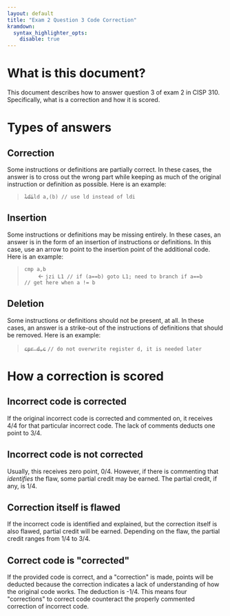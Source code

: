 ```yaml
---
layout: default
title: "Exam 2 Question 3 Code Correction"
kramdown:
  syntax_highlighter_opts:
    disable: true
---
```


# What is this document?

This document describes how to answer question 3 of exam 2 in CISP 310. Specifically, what is a correction and how it is scored.

# Types of answers

## Correction

Some instructions or definitions are partially correct. In these cases, the answer is to cross out the wrong part while keeping as much of the original instruction or definition as possible. Here is an example:

> ~~`ldi`~~`ld a,(b) // use ld instead of ldi`

## Insertion

Some instructions or definitions may be missing entirely. In these cases, an answer is in the form of an insertion of instructions or definitions. In this case, use an arrow to point to the insertion point of the additional code. Here is an example:

> `cmp a,b`<br />
> &nbsp;&nbsp;&nbsp;&nbsp;&nbsp;&nbsp;&nbsp; $\leftarrow$ `jzi L1 // if (a==b) goto L1; need to branch if a==b`<br />
> `// get here when a != b`

## Deletion

Some instructions or definitions should not be present, at all. In these cases, an answer is a strike-out of the instructions of definitions that should be removed. Here is an example:

> ~~`cpr d,c`~~ `// do not overwrite register d, it is needed later`

# How a correction is scored

## Incorrect code is corrected

If the original incorrect code is corrected and commented on, it receives 4/4 for that particular incorrect code. The lack of comments deducts one point to 3/4.

## Incorrect code is not corrected

Usually, this receives zero point, 0/4. However, if there is commenting that *identifies* the flaw, some partial credit may be earned. The partial credit, if any, is 1/4.

## Correction itself is flawed

If the incorrect code is identified and explained, but the correction itself is also flawed, partial credit will be earned. Depending on the flaw, the partial credit ranges from 1/4 to 3/4.

## Correct code is "corrected"

If the provided code is correct, and a "correction" is made, points will be deducted because the correction indicates a lack of understanding of how the original code works. The deduction is -1/4. This means four "corrections" to correct code counteract the properly commented correction of incorrect code.
